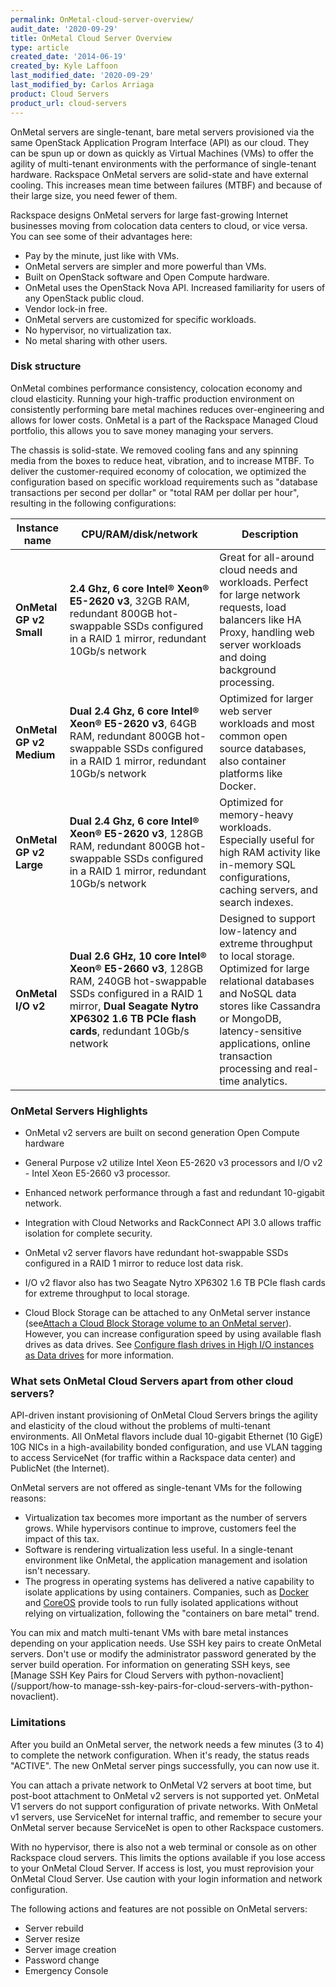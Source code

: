 ```yaml
---
permalink: OnMetal-cloud-server-overview/
audit_date: '2020-09-29'
title: OnMetal Cloud Server Overview
type: article
created_date: '2014-06-19'
created_by: Kyle Laffoon
last_modified_date: '2020-09-29'
last_modified_by: Carlos Arriaga
product: Cloud Servers
product_url: cloud-servers
---
```


OnMetal servers are single-tenant, bare metal servers provisioned via the same OpenStack Application Program Interface (API) as our cloud. They can be spun up or down as quickly as Virtual Machines (VMs) to offer the agility of multi-tenant environments with the performance of single-tenant hardware. Rackspace OnMetal servers are solid-state and have external cooling. This increases mean time between failures (MTBF) and because of their large size, you need fewer of them.

Rackspace designs OnMetal servers for large fast-growing Internet businesses moving from colocation data centers to cloud, or vice versa. You can see some of their advantages here:

-   Pay by the minute, just like with VMs.  
-   OnMetal servers are simpler and more powerful than VMs.
-   Built on OpenStack software and Open Compute hardware. 
-   OnMetal uses the OpenStack Nova API. Increased familiarity for users of any OpenStack public cloud. 
-   Vendor lock-in free.
-   OnMetal servers are customized for specific workloads.
-   No hypervisor, no virtualization tax.
-   No metal sharing with other users.

### Disk structure

OnMetal combines performance consistency, colocation economy and cloud elasticity. Running your high-traffic production environment on consistently performing bare metal machines reduces over-engineering and allows for lower costs. OnMetal is a part of the Rackspace Managed Cloud portfolio, this allows you to save money managing your servers.

The chassis is solid-state. We removed cooling fans and any spinning media from the boxes to reduce heat, vibration, and to increase MTBF. To deliver the customer-required economy of colocation, we optimized the configuration based on specific workload requirements such as "database transactions per second per dollar" or "total RAM per dollar per hour", resulting in the following configurations:

| Instance name  | CPU/RAM/disk/network         | Description                              |
|----------------|------------------------------|------------------------------------------|
|**OnMetal GP v2 Small**   | **2.4 Ghz, 6 core Intel® Xeon® E5-2620 v3**, 32GB RAM, redundant 800GB hot-swappable SSDs configured in a RAID 1 mirror, redundant 10Gb/s network   | Great for all-around cloud needs and workloads. Perfect for large network requests, load balancers like HA Proxy, handling web server workloads and doing background processing. |
| **OnMetal GP v2 Medium** | **Dual 2.4 Ghz, 6 core Intel® Xeon® E5-2620 v3**, 64GB RAM, redundant 800GB hot-swappable SSDs configured in a RAID 1 mirror, redundant 10Gb/s network  | Optimized for larger web server workloads and most common open source databases, also container platforms like Docker.    |
| **OnMetal GP v2 Large**  | **Dual 2.4 Ghz, 6 core Intel® Xeon® E5-2620 v3**, 128GB RAM, redundant 800GB hot-swappable SSDs configured in a RAID 1 mirror, redundant 10Gb/s network  | Optimized for memory-heavy workloads. Especially useful for high RAM activity like in-memory SQL configurations, caching servers, and search indexes.   |
| **OnMetal I/O v2**  | **Dual 2.6 GHz, 10 core Intel® Xeon® E5-2660 v3**, 128GB RAM, 240GB hot-swappable SSDs configured in a RAID 1 mirror, **Dual Seagate Nytro XP6302 1.6 TB PCIe flash cards**,  redundant 10Gb/s network  | Designed to support low-latency and extreme throughput to local storage. Optimized for large relational databases and NoSQL data stores like Cassandra or MongoDB, latency-sensitive applications, online transaction processing and real-time analytics.   |

### OnMetal Servers Highlights

-   OnMetal v2 servers are built on second generation Open Compute hardware

-   General Purpose v2 utilize Intel Xeon E5-2620 v3 processors and I/O v2 - Intel Xeon E5-2660 v3 processor. 

-   Enhanced network performance through a fast and redundant 10-gigabit network. 

-   Integration with Cloud Networks and RackConnect API 3.0 allows traffic isolation for complete security. 

-   OnMetal v2 server flavors have redundant hot-swappable SSDs configured in a RAID 1 mirror to reduce lost data risk. 

-   I/O v2 flavor also has two Seagate Nytro XP6302 1.6 TB PCIe flash cards for extreme throughput to local storage. 

-   Cloud Block Storage can be attached to any OnMetal server instance (see[Attach a Cloud Block Storage volume to an OnMetal server](/support/how-to/attach-a-cloud-block-storage-volume-to-an-onmetal-server)). However, you can increase configuration speed by using available flash drives as data drives. See [Configure flash drives in High I/O instances as Data drives](/support/how-to/configure-flash-drives-in-high-io-instances-as-data-drives) for more information.

### What sets OnMetal Cloud Servers apart from other cloud servers?

API-driven instant provisioning of OnMetal Cloud Servers brings the agility and elasticity of the cloud without the problems of multi-tenant environments. All OnMetal flavors include dual 10-gigabit Ethernet (10 GigE) 10G NICs in a high-availability bonded configuration, and use VLAN tagging to access ServiceNet (for traffic within a Rackspace data center) and PublicNet (the Internet).

OnMetal servers are not offered as single-tenant VMs for the following reasons:

-   Virtualization tax becomes more important as the number of servers grows. While hypervisors continue to improve, customers feel the impact of this tax.
-   Software is rendering virtualization less useful. In a single-tenant environment like OnMetal, the application management and isolation isn't necessary.
-   The progress in operating systems has delivered a native capability to isolate applications by using containers. Companies, such as [Docker](https://www.docker.com/) and [CoreOS](https://coreos.com/) provide tools to run fully isolated applications without relying on virtualization, following the "containers on bare metal" trend. 

You can mix and match multi-tenant VMs with bare metal instances depending on your application needs. Use SSH key pairs to create OnMetal servers. Don't use or modify the administrator password generated by the server build operation. For information on generating SSH keys, see [Manage SSH Key Pairs for Cloud Servers with python-novaclient](/support/how-to manage-ssh-key-pairs-for-cloud-servers-with-python-novaclient).

### Limitations

After you build an OnMetal server, the network needs a few minutes (3 to 4) to complete the network configuration. When it's ready, the status reads "ACTIVE". The new OnMetal server pings successfully, you can now use it.

You can attach a private network to OnMetal V2 servers at boot time, but
post-boot attachment to OnMetal v2 servers is not supported yet. OnMetal V1
servers do not support configuration of private networks. With OnMetal v1
servers, use ServiceNet for internal traffic, and remember to secure your
OnMetal server because ServiceNet is open to other Rackspace customers.

With no hypervisor, there is also not a web terminal or console as on
other Rackspace cloud servers. This limits the options available if you
lose access to your OnMetal Cloud Server. If access is lost, you must
reprovision your OnMetal Cloud Server. Use caution with your login
information and network configuration.

The following actions and features are not possible on OnMetal servers:

-   Server rebuild
-   Server resize
-   Server image creation
-   Password change
-   Emergency Console
